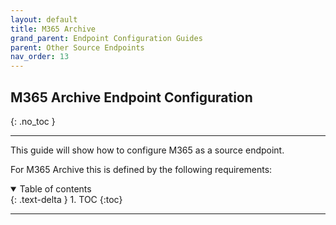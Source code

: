 ```yaml
---
layout: default
title: M365 Archive
grand_parent: Endpoint Configuration Guides
parent: Other Source Endpoints
nav_order: 13
---
```


## M365 Archive Endpoint Configuration
{: .no_toc }

---

This guide will show how to configure M365 as a source endpoint. 

For M365 Archive this is defined by the following requirements:

<a name="top"></a>
<details open markdown="block">
  <summary>
    Table of contents
  </summary>
  {: .text-delta }
1. TOC
{:toc}
</details>

---
